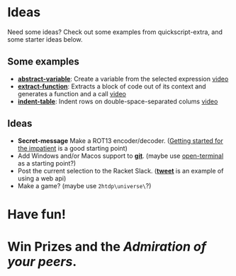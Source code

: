 # Ideas

Need some ideas? Check out some examples from quickscript-extra, and some starter ideas below.

## Some examples

* **[abstract-variable](https://github.com/Metaxal/quickscript-extra/blob/master/scripts/abstract-variable.rkt)**: 
Create a variable from the selected expression [video](https://www.youtube.com/watch?v=qgjAZd4eBBY)
* **[extract-function](https://github.com/Metaxal/quickscript-extra/blob/master/scripts/extract-function.rkt)**: 
Extracts a block of code out of its context and generates a function and a call [video](https://www.youtube.com/watch?v=XinMxDLZ7Zw)
* **[indent-table](https://github.com/Metaxal/quickscript-extra/blob/master/scripts/indent-table.rkt)**: Indent rows on double-space-separated colums
  [video](https://www.youtube.com/watch?v=KJjVREsgnvA)

## Ideas 

* **Secret-message** Make a ROT13 encoder/decoder. ([Getting started for the impatient](https://docs.racket-lang.org/quickscript/#%28part._.Make_your_own_script__.First_simple_example%29) is a good starting point)
* Add Windows and/or Macos support to **[git](https://github.com/Metaxal/quickscript-extra/blob/master/scripts/git.rkt)**.
(maybe use [open-terminal](https://github.com/Metaxal/quickscript-extra/blob/master/scripts/open-terminal.rkt) as a starting point?) 
* Post the current selection to the Racket Slack. 
(**[tweet](https://github.com/Metaxal/quickscript-extra/blob/master/scripts/tweet.rkt)** is an example of using a web api)
* Make a game? (maybe use `2htdp\universe\`?)

# Have fun!  

# Win Prizes and the *Admiration of your peers*.
